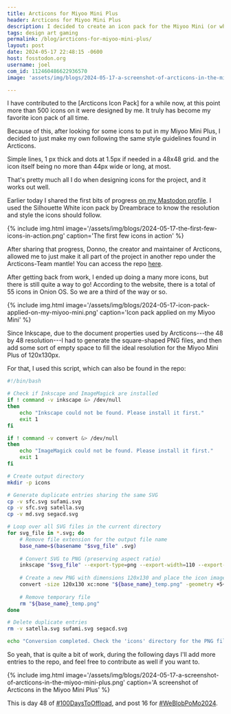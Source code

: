 ```yaml
---
title: Arcticons for Miyoo Mini Plus
header: Arcticons for Miyoo Mini Plus
description: I decided to create an icon pack for the Miyoo Mini (or whatever other handheld can use them) and here's how.
tags: design art gaming
permalink: /blog/arcticons-for-miyoo-mini-plus/
layout: post
date: 2024-05-17 22:48:15 -0600
host: fosstodon.org
username: joel
com_id: 112460486622936570
image: 'assets/img/blogs/2024-05-17-a-screenshot-of-arcticons-in-the-miyoo-mini-plus.png'

---
```


I have contributed to the [Arcticons Icon Pack] for a while now, at this point more than 500 icons on it were designed by me. It truly has become my favorite icon pack of all time.

Because of this, after looking for some icons to put in my Miyoo Mini Plus, I decided to just make my own following the same style guidelines found in Arcticons.

Simple lines, 1 px thick and dots at 1.5px if needed in a 48x48 grid. and the icon itself being no more than 44px wide or long, at most.

That's pretty much all I do when designing icons for the project, and it works out well.

Earlier today I shared the first bits of progress [on my Mastodon profile](https://fosstodon.org/@joel/112456579661251554). I used the Silhouette White icon pack by Dreambrace to know the resolution and style the icons should follow.

{% include img.html image='/assets/img/blogs/2024-05-17-the-first-few-icons-in-action.png' caption='The first few icons in action' %}

After sharing that progress, Donno, the creator and maintainer of Arcticons, allowed me to just make it all part of the project in another repo under the Arcticons-Team mantle! You can access the repo [here](https://github.com/Arcticons-Team/Arcticons-Miyoo).

After getting back from work, I ended up doing a many more icons, but there is still quite a way to go! According to the website, there is a total of 55 icons in Onion OS. So we are a third of the way or so.

{% include img.html image='/assets/img/blogs/2024-05-17-icon-pack-applied-on-my-miyoo-mini.png' caption='Icon pack applied on my Miyoo Mini' %}

Since Inkscape, due to the document properties used by Arcticons---the 48 by 48 resolution---I had to generate the square-shaped PNG files, and then add some sort of empty space to fill the ideal resolution for the Miyoo Mini Plus of 120x130px.

For that, I used this script, which can also be found in the repo:

```bash
#!/bin/bash

# Check if Inkscape and ImageMagick are installed
if ! command -v inkscape &> /dev/null
then
    echo "Inkscape could not be found. Please install it first."
    exit 1
fi

if ! command -v convert &> /dev/null
then
    echo "ImageMagick could not be found. Please install it first."
    exit 1
fi

# Create output directory
mkdir -p icons

# Generate duplicate entries sharing the same SVG
cp -v sfc.svg sufami.svg
cp -v sfc.svg satella.svg
cp -v md.svg segacd.svg

# Loop over all SVG files in the current directory
for svg_file in *.svg; do
    # Remove file extension for the output file name
    base_name=$(basename "$svg_file" .svg)
    
    # Convert SVG to PNG (preserving aspect ratio)
    inkscape "$svg_file" --export-type=png --export-width=110 --export-height=110 --export-filename="${base_name}_temp.png"
    
    # Create a new PNG with dimensions 120x130 and place the icon image at the top center
    convert -size 120x130 xc:none "${base_name}_temp.png" -geometry +5+0 -composite "icons/${base_name}.png"
    
    # Remove temporary file
    rm "${base_name}_temp.png"
done

# Delete duplicate entries
rm -v satella.svg sufami.svg segacd.svg

echo "Conversion completed. Check the 'icons' directory for the PNG files."
```

So yeah, that is quite a bit of work, during the following days I'll add more entries to the repo, and feel free to contribute as well if you want to.


{% include img.html image='/assets/img/blogs/2024-05-17-a-screenshot-of-arcticons-in-the-miyoo-mini-plus.png' caption='A screenshot of Arcticons in the Miyoo Mini Plus' %}

This is day 48 of [#100DaysToOffload](https://100daystooffload.com), and post 16 for [#WeBlobPoMo2024](https://weblog.anniegreens.lol/weblog-posting-month-2024).
